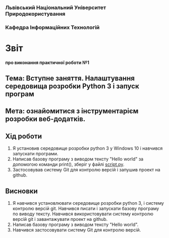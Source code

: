 ### Львівський Національний Університет Природокористування 

### Кафедра Інформаційних Технологій 

# Звіт

#### про виконання практичної роботи №1

## Тема: Вступне заняття. Налаштування середовища розробки Python 3 і запуск програм

## Мета: ознайомитися з інструментарієм розробки веб-додатків.

## Хід роботи

1. Я установив середовище розробки python 3 у Windows 10 і навчився запускати програми.
2. Написав базову програму з виводом тексту "Hello world" за допомогою команди print(), зберіг у файлі [script.py](./script.py).
3. Застосовував систему Git для контролю версій і запушив проект на github.

## Висновки

1. Я навчився установлювати середовище розробки python 3, і систему контролю версій git. Навчився писати і запускати базову програму по виводу тексту. Навчився використовувати систему контролю версій git і завантажувати проект на github.
2. Написав базову програму з виводом тексту "Hello world".
3. Навчився застосовувати систему Git для контролю версій.


